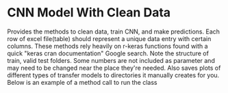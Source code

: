 # CNN Model With Clean Data
Provides the methods to clean data, train CNN, and make predictions. Each row of excel file(table) should represent a unique data entry with certain columns. These methods rely heavily on r-keras functions found with a quick "keras cran documentation" Google search. Note the structure of train, valid test folders. Some numbers are not included as parameter and may need to be changed near the place they're needed. Also saves plots of different types of transfer models to directories it manually creates for you. Below is an example of a method call to run the class


        
